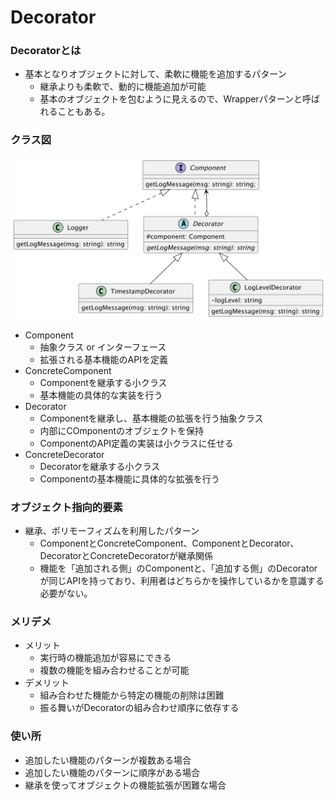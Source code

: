 # Decorator

### Decoratorとは
- 基本となりオブジェクトに対して、柔軟に機能を追加するパターン
  - 継承よりも柔軟で、動的に機能追加が可能
  - 基本のオブジェクトを包むように見えるので、Wrapperパターンと呼ばれることもある。

### クラス図
![クラス図](./%E3%82%AF%E3%83%A9%E3%82%B9%E5%9B%B3.png)

- Component
  - 抽象クラス or インターフェース
  - 拡張される基本機能のAPIを定義
- ConcreteComponent
  - Componentを継承する小クラス
  - 基本機能の具体的な実装を行う
- Decorator
  - Componentを継承し、基本機能の拡張を行う抽象クラス
  - 内部にCOmponentのオブジェクトを保持
  - ComponentのAPI定義の実装は小クラスに任せる
- ConcreteDecorator
  - Decoratorを継承する小クラス
  - Componentの基本機能に具体的な拡張を行う

### オブジェクト指向的要素
- 継承、ポリモーフィズムを利用したパターン
  - ComponentとConcreteComponent、ComponentとDecorator、DecoratorとConcreteDecoratorが継承関係
  - 機能を「追加される側」のComponentと、「追加する側」のDecoratorが同じAPIを持っており、利用者はどちらかを操作しているかを意識する必要がない。

### メリデメ
- メリット
  - 実行時の機能追加が容易にできる
  - 複数の機能を組み合わせることが可能
- デメリット
  - 組み合わせた機能から特定の機能の削除は困難
  - 振る舞いがDecoratorの組み合わせ順序に依存する

### 使い所
- 追加したい機能のパターンが複数ある場合
- 追加したい機能のパターンに順序がある場合
- 継承を使ってオブジェクトの機能拡張が困難な場合